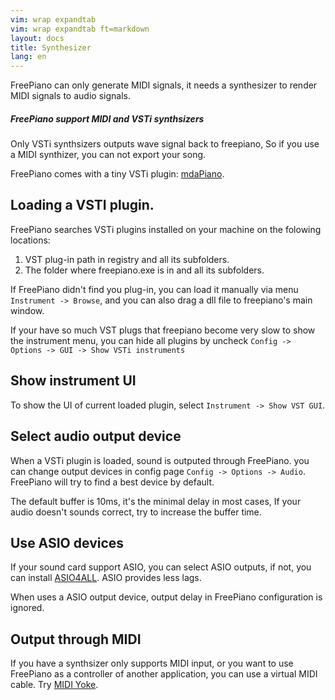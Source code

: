 ```yaml
---
vim: wrap expandtab
vim: wrap expandtab ft=markdown
layout: docs
title: Synthesizer
lang: en
---
```


FreePiano can only generate MIDI signals, it needs a synthesizer to render MIDI signals to audio signals. 

<div class="note info">
<h5>FreePiano support MIDI and VSTi synthsizers</h5>
<p>Only VSTi synthsizers outputs wave signal back to freepiano, So if you use a MIDI synthizer, you can not export your song.</p>
</div>

FreePiano comes with a tiny VSTi plugin: [mdaPiano].

## Loading a VSTI plugin.
FreePiano searches VSTi plugins installed on your machine on the folowing locations:

1. VST plug-in path in registry and all its subfolders.
2. The folder where freepiano.exe is in and all its subfolders.

If FreePiano didn't find you plug-in, you can load it manually via menu `Instrument -> Browse`, and you can also drag a dll file to freepiano's main window.

If your have so much VST plugs that freepiano become very slow to show the instrument menu, you can hide all plugins by uncheck `Config -> Options -> GUI -> Show VSTi instruments`

## Show instrument UI
To show the UI of current loaded plugin, select `Instrument -> Show VST GUI`.

## Select audio output device
When a VSTi plugin is loaded, sound is outputed through FreePiano. you can change output devices in config page `Config -> Options -> Audio`. FreePiano will try to find a best device by default.

The default buffer is 10ms, it's the minimal delay in most cases, If your audio doesn't sounds correct, try to increase the buffer time.

## Use ASIO devices 
If your sound card support ASIO, you can select ASIO outputs, if not, you can install [ASIO4ALL]. ASIO provides less lags.

<div class="note info">
<p>When uses a ASIO output device, output delay in FreePiano configuration is ignored.</p>
</div>


## Output through MIDI
If you have a synthsizer only supports MIDI input, or you want to use FreePiano as a controller of another application, you can use a virtual MIDI cable. Try [MIDI Yoke].

[mdaPiano]:   http://mda.smartelectronix.com
[ASIO4ALL]:   http://www.asio4all.com
[MIDI Yoke]:  http://www.midiox.com/myoke.htm
